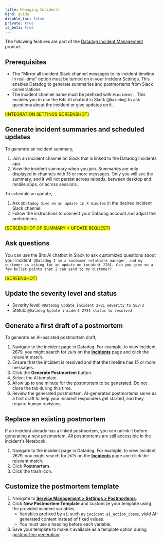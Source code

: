 ```yaml
---
title: Managing Incidents
kind: guide
disable_toc: false
private: true
is_beta: true
---
```


<div class="alert alert-warning">The following features are part of the <a href="https://www.datadoghq.com/product/incident-management/">Datadog Incident Management</a> product.</div>

## Prerequisites

- The "Mirror all incident Slack channel messages to its incident timeline in real-time" option must be turned on in your Incident Settings. This enables Datadog to generate summaries and postmortems from Slack conversations.
- The incident channel name must be prefixed with `#incident-`. This enables you to use the Bits AI chatbot in Slack (`@Datadog`) to ask questions about the incident or give updates on it.

<span style='background-color: yellow'>[INTEGRATION SETTINGS SCREENSHOT]</span>

## Generate incident summaries and scheduled updates

To generate an incident summary,
1. Join an incident channel on Slack that is linked to the Datadog Incidents app.
1. View the incident summary when you join. Summaries are only displayed in channels with 15 or more messages. Only you will see the summary, and it will not persist across reloads, between desktop and mobile apps, or across sessions.

To schedule an update,
1. Ask `@Datadog Give me an update in X minutes` in the desired incident Slack channel.
1. Follow the instructions to connect your Datadog account and adjust the preferences.

<span style='background-color: yellow'>[SCREENSHOT OF SUMMARY + UPDATE REQUEST]</span>

## Ask questions

You can use the Bits AI chatbot in Slack to ask customized questions about your incident: `@Datadog I am a customer relations manager, and my customer is asking for an update on incident 2781. Can you give me a few bullet points that I can send to my customer?`

<span style='background-color: yellow'>[SCREENSHOT]</span>

## Update the severity level and status

- Severity level: `@Datadog Update incident 2781 severity to SEV-3`
- Status: `@Datadog Update incident 2781 status to resolved`

## Generate a first draft of a postmortem

To generate an AI-assisted postmortem draft,

1. Navigate to the incident page in Datadog. For example, to view Incident 2679, you might search for `2679` on the [**Incidents**][2] page and click the relevant match.
1. Ensure that the incident is resolved and that the timeline has 15 or more messages.
1. Click the **Generate Postmortem** button.
1. Select the AI template.
1. Allow up to one minute for the postmortem to be generated. Do not close the tab during this time.
1. Review the generated postmortem. AI-generated postmortems serve as a first draft to help your incident responders get started, and they require human revisions.

## Replace an existing postmortem

If an incident already has a linked postmortem, you can unlink it before [generating a new postmortem](#generate-a-first-draft-of-a-postmortem). All postmortems are still accessible in the incident's Notebook.

1. Navigate to the incident page in Datadog. For example, to view Incident 2679, you might search for `2679` on the [**Incidents**][2] page and click the relevant match.
1. Click **Postmortem**.
1. Click the trash icon.

## Customize the postmortem template

1. Navigate to [**Service Management > Settings > Postmortems**][1].
1. Click **New Postmortem Template** and customize your template using the provided incident variables.  
    - Variables prefixed by `ai`, such as `incident.ai_action_items`, yield AI-generated content instead of fixed values.
    - You must use a heading before each variable.
1. Save your template to make it available as a template option during [postmortem generation](#generate-a-first-draft-of-a-postmortem).

[1]: https://app.datadoghq.com/incidents/settings#Postmortems
[2]: https://app.datadoghq.com/incidents